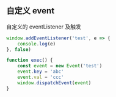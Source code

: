 ## 自定义 event

自定义的 eventListener 及触发

```JavaScript
window.addEventListener('test', e => {
    console.log(e)
}, false)

function exec() {
    const event = new Event('test')
    event.key = 'abc'
    event.val = 'ccc'
    window.dispatchEvent(event)
}
```
